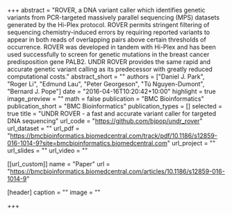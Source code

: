 +++
abstract = "ROVER, a DNA variant caller which identifies genetic variants from PCR-targeted massively parallel sequencing (MPS) datasets generated by the Hi-Plex protocol. ROVER permits stringent filtering of sequencing chemistry-induced errors by requiring reported variants to appear in both reads of overlapping pairs above certain thresholds of occurrence. ROVER was developed in tandem with Hi-Plex and has been used successfully to screen for genetic mutations in the breast cancer predisposition gene PALB2. UNDR ROVER provides the same rapid and accurate genetic variant calling as its predecessor with greatly reduced computational costs."
abstract_short = ""
authors = ["Daniel J. Park", "Roger Li", "Edmund Lau", "Peter Georgeson", "Tú Nguyen-Dumont", "Bernard J. Pope"]
date = "2016-04-16T10:20:42+10:00"
highlight = true
image_preview = ""
math = false
publication = "BMC Bioinformatics"
publication_short = "BMC Bioinformatics"
publication_types = []
selected = true
title = "UNDR ROVER - a fast and accurate variant caller for targeted DNA sequencing"
url_code = "https://github.com/bjpop/undr_rover"
url_dataset = ""
url_pdf = "https://bmcbioinformatics.biomedcentral.com/track/pdf/10.1186/s12859-016-1014-9?site=bmcbioinformatics.biomedcentral.com"
url_project = ""
url_slides = ""
url_video = ""

[[url_custom]]
name = "Paper"
url = "https://bmcbioinformatics.biomedcentral.com/articles/10.1186/s12859-016-1014-9"

[header]
  caption = ""
  image = ""

+++

